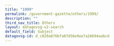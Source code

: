 ```yaml
---
title: "1999"
permalink: /government-gazette/others/1999/
description: ""
third_nav_title: Others
layout: datagovsg-v2-search
default_field: Subject
datagovsg-id: d_c829a876bfa07d56e9ee7a26694aabcd
---
```


